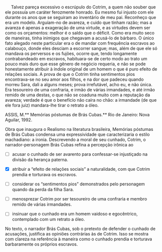 

     Talvez pareça excessivo o escrúpulo do Cotrim, a quem não souber que ele possuía um caráter ferozmente honrado. Eu mesmo fui injusto com ele durante os anos que se seguiram ao inventário de meu pai. Reconheço que era um modelo. Arguíam-no de avareza, e cuido que tinham razão; mas a avareza é apenas a exageração de uma virtude, e as virtudes devem ser como os orçamentos: melhor é o saldo que o déficit. Como era muito seco de maneiras, tinha inimigos que chegavam a acusá-lo de bárbaro. O único fato alegado neste particular era o de mandar com frequência escravos ao calabouço, donde eles desciam a escorrer sangue; mas, além de que ele só mandava os perversos e os fujões, ocorre que, tendo longamente contrabandeado em escravos, habituara-se de certo modo ao trato um pouco mais duro que esse gênero de negócio requeria, e não se pode honestamente atribuir à índole original de um homem o que é puro efeito de relações sociais. A prova de que o Cotrim tinha sentimentos pios encontrava-se no seu amor aos filhos, e na dor que padeceu quando morreu Sara, dali a alguns meses; prova irrefutável, acho eu, e não única. Era tesoureiro de uma confraria, e irmão de várias irmandades, e até irmão remido de uma destas, o que não se coaduna muito com a reputação da avareza; verdade é que o benefício não caíra no chão: a irmandade (de que ele fora juiz) mandara-lhe tirar o retrato a óleo.

ASSIS, M.** Memórias póstumas de Brás Cubas.** Rio de Janeiro: Nova Aguilar, 1992.

Obra que inaugura o Realismo na literatura brasileira, Memórias póstumas de Brás Cubas condensa uma expressividade que caracterizaria o estilo machadiano: a ironia. Descrevendo a moral de seu cunhado, Cotrim, o narrador-personagem Brás Cubas refina a percepção irônica ao



- [ ] acusar o cunhado de ser avarento para confessar-se injustiçado na divisão da herança paterna.
- [x] atribuir a “efeito de relações sociais” a naturalidade, com que Cotrim prendia e torturava os escravos.
- [ ] considerar os “sentimentos pios” demonstrados pelo personagem quando da perda da filha Sara.
- [ ] menosprezar Cotrim por ser tesoureiro de uma confraria e membro remido de várias irmandades.
- [ ] insinuar que o cunhado era um homem vaidoso e egocêntrico, contemplado com um retrato a óleo.


No texto, o narrador Brás Cubas, sob o pretexto de defender o cunhado de acusações, justifica as opiniões contrárias às de Cotrim. Isso se mostra com clareza na referência à maneira como o cunhado prendia e torturava barbaramente os próprios escravos.
